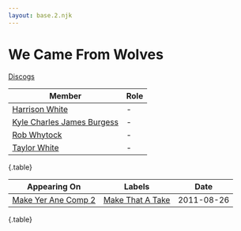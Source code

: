 ```yaml
---
layout: base.2.njk
---
```


# We Came From Wolves

[Discogs](https://www.discogs.com/artist/3915543-We-Came-From-Wolves)

| Member | Role |
|---|---|
| [Harrison White](../harrison-white) | - |
| [Kyle Charles James Burgess](../kyle-charles-james-burgess) | - |
| [Rob Whytock](../rob-whytock) | - |
| [Taylor White](../taylor-white) | - |

{.table}

| Appearing On | Labels | Date |
|---|---|---|
[Make Yer Ane Comp 2](../../releases/various-make-yer-ane-comp-2) | [Make That A Take](../../labels/make-that-a-take) | 2011-08-26 |

{.table}